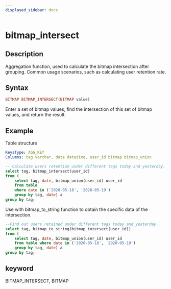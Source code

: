 ```yaml
---
displayed_sidebar: docs
---
```


# bitmap_intersect

## Description

Aggregation function, used to calculate the bitmap intersection after grouping. Common usage scenarios, such as calculating user retention rate.

## Syntax

```Haskell
BITMAP BITMAP_INTERSECT(BITMAP value)
```

Enter a set of bitmap values, find the intersection of this set of bitmap values, and return the result.

## Example

Table structure

```yml
KeysType: AGG_KEY
Columns: tag varchar, date datetime, user_id bitmap bitmap_union
```

```SQL
-- Calculate users retention under different tags today and yesterday. 
select tag, bitmap_intersect(user_id)
from (
    select tag, date, bitmap_union(user_id) user_id
    from table
    where date in ('2020-05-18', '2020-05-19')
    group by tag, date) a
group by tag;
```

Use with bitmap_to_string function to obtain the specific data of the intersection.

```SQL
--Find out users retained under different tags today and yesterday. 
select tag, bitmap_to_string(bitmap_intersect(user_id))
from (
    select tag, date, bitmap_union(user_id) user_id
    from table where date in ('2020-05-18', '2020-05-19')
    group by tag, date) a
group by tag;
```

## keyword

BITMAP_INTERSECT, BITMAP
